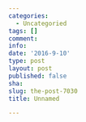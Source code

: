 ```yaml
---
categories:
  - Uncategoried
tags: []
comment: 
info: 
date: '2016-9-10'
type: post
layout: post
published: false
sha: 
slug: the-post-7030
title: Unnamed

---
```

